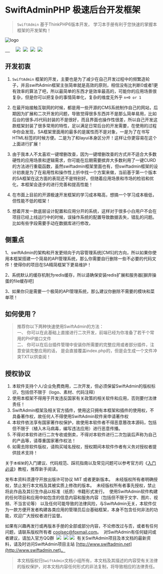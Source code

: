 SwiftAdminPHP 极速后台开发框架
===============
> `SwiftAdmin` 基于ThinkPHP6版本开发， 学习本手册有利于您快速的掌握本框架的开发架构！

![logo](https://images.gitee.com/uploads/images/2021/0412/110400_6a5e130d_904542.png "logo.png")

[     ](https://gitee.com/yavismart/swiftadmin/)                                                       ![](https://cdn.nlark.com/yuque/0/2021/svg/8402819/1610364922243-0b15baa9-4ed4-4b1c-abfe-13e08d844790.svg#align=left&display=inline&height=20&margin=%5Bobject%20Object%5D&originHeight=20&originWidth=118&size=0&status=done&style=none&width=118)  ![](https://cdn.nlark.com/yuque/0/2021/svg/8402819/1610364922073-b2bfd470-e92f-495f-bef8-5f6923e91b5c.svg#align=left&display=inline&height=20&margin=%5Bobject%20Object%5D&originHeight=20&originWidth=100&size=0&status=done&style=none&width=100)  ![](https://cdn.nlark.com/yuque/0/2021/svg/8402819/1610364921931-98fdac7d-cf4d-4bed-b8a1-d5d0d17c07a3.svg#align=left&display=inline&height=20&margin=%5Bobject%20Object%5D&originHeight=20&originWidth=86&size=0&status=done&style=shadow&width=86)  [![](https://cdn.nlark.com/yuque/0/2021/svg/8402819/1610364920693-f9a5b0b9-3bb2-4cdb-bf26-300d2c102b36.svg#align=left&display=inline&height=21&margin=%5Bobject%20Object%5D&originHeight=21&originWidth=75&size=0&status=done&style=none&width=75)](https://gitee.com/yavismart/swiftadmin/)

## 开发初衷

1. `SwiftAdmin` 框架的开发，主要也是为了减少在自己开发过程中的频繁造轮子，并且swiftAdmin框架主张简单就是高效的原则，相信没有比判断0或者1更有效率的算法了吧，所以最简单的东西才是效率最高的，可能你的应用场景很复杂，但是你可以把复杂的事情简单化，复杂的维度无外乎  `n+0 or 1` 



2. 在最开始接触互联网的时候，都是用一些开源的CMS系统制作自己的网站，后期因为扩展和二次开发的问题，导致觉得很多东西并不是那么简单易用，比如后台的很多JS代码封装的不是很好，而且界面也操作性很差，所以自己开发这款框架封装了很多常用的特性，足以满足日常后台的开发需要，在使用的过程中你会发现，SA框架里面用的最多的是属性而不是对象，一是为了在书写HTML标签的时候方便。二是为了和layui本身区分开！这样让你更容易在这个上面进行扩展！



3. 由于我本人不太喜欢一键增删改查，因为一键增删改查的方式并不适合大多数硬性的应用场景和逻辑需求，你可能在后期需要摈弃大多数利用了一键CURD的方法进行重载函数，虽然swiftadmin框架里面也有，但swiftadmin框架的设计初衷是为了在易用性和操作性上折中找一个方案来做，当前基于第一个版本的SA框架在这方面的表现还不是特别好。但随着应用场景和市场的检验和优化，本框架会逐步的进行完善和提高性能！



4. 在市面上目前的开源极速开发框架的学习成本略高，想搞一个学习成本极低，但性能不低的框架！



5. 想着开发一款底层设计配置和应用分开的系统，这样对于很多小白用户不会在项目已经上线运行中的时候，误操作系统的配置导致数据丢失，错乱的问题。比如有些字段需要手动在数据库进行修改，



## 侧重点

1、swiftAdmin的架构和开发更倾向于内容管理系统[CMS]的方向，所以如果你使用本框架搭建一个简易的API管理系统，那么你需要自行删除一些不必要的代码文件！使得你的项目在SA精简框架下更易维护！


2、系统默认的缓存机制为redis缓存，所以请确保安装redis扩展和服务器[摒弃操蛋的file缓存吧]


3、如果你只是需要一个极简的API管理系统，那么建议你删除不需要的模块和菜单项！


## 如何使用？
> 推荐你以下两种快速使用SwiftAdmin的方法：<br/>
> 一、 你可以在此基础上直接进行二次开发，前端已经为你准备了若干个常用的PHP接口文件<br/>
> 二、 你可以在后台插件管理中安装你所需要的完整应用或者部分插件，注意安装完整应用的话，
>      是会直接覆盖index.php的，但是会生成一个文件冲突TXT以供查阅！

## 授权协议

1. 本软件支持个人/企业免费商用，二次开发，但必须保留SwiftAdmin的版权标识，包括但不限于（logo、素材、代码注释）
1. 使用本框架不得用于开发违反国家有关政策的相关软件和应用，否则要付法律责任！
1. SwiftAdmin框架及相关官方插件，使用这只拥有本框架和插件的使用权，不具备著作权，故任何人不得使用SwiftAdmin软件来申请著作权
1. 本软件依法享有国家著作权保护，故使用本软件者不得恶意篡改本源码，包括但不限于（植入木马病毒，编写违法应用）进行恶意传播。
1. 不得对本软件进行二次专收或倒卖，不得对本软件进行二次包装后声称为自己的产品等，请尊重国家著作权法！
1. 如需去除软件版权，请购买域名授权，授权期间本软件作者有义务对授权者提供技术支持！



关于`本框架`的入门建议、代码规范、踩坑指南以及常见问题可以参考官方的《[入门必读]()》教程，推荐新手阅读。


发布本资料须遵守开放出版许可协议 MIT 或者更新版本。 
未经版权所有者明确授权，禁止发行本文档及其被实质上修改的版本。 
未经版权所有者事先授权，禁止将此作品及其衍生作品以标准（纸质）书籍形式发行。 
使用SwiftAdmin软件构建的任何项目和应用中如包含的信息内容和服务内容（包括但不限于文字、图片、视频、不当言论等）
以及任何可能导致的法律风险，与SwiftAdmin无关，本软件仅为一款方便开发者构建各类应用的管理员后台基础框架，本身不包含任何非法的功能，欢迎广大授权者进行监督。

如果有兴趣再发行或再版本手册的全部或部分内容，不论修改过与否，或者有任何问题，请联系版权所有者 [coolsec@foxmail.com](mailto:coolsec@foxmail.com)。 
对SwiftAdmin有任何疑问或者建议，请加入官方QQ群  ![](https://cdn.nlark.com/yuque/0/2021/svg/8402819/1610365016652-71ef17b2-710a-4ff1-9857-c8a79b85b55b.svg#align=left&display=inline&height=20&margin=%5Bobject%20Object%5D&originHeight=20&originWidth=98&size=0&status=done&style=none&width=98)  ![](https://cdn.nlark.com/yuque/0/2021/svg/8402819/1610365017264-ef3810ec-cd21-460d-8b1b-9e621df0f975.svg#align=left&display=inline&height=20&margin=%5Bobject%20Object%5D&originHeight=20&originWidth=98&size=0&status=done&style=none&width=98) ![](https://cdn.nlark.com/yuque/0/2021/svg/8402819/1610365134411-34fad338-fa2c-427a-bc6f-2dc609072799.svg#align=left&display=inline&height=20&margin=%5Bobject%20Object%5D&originHeight=20&originWidth=98&size=0&status=done&style=none&width=98) 
有关SwiftAdmin项目及本文档的最新资料，请及时访问SwiftAdmin项目主站 [http://www.swiftadmin.net](http://www.swiftadmin.net)。
> 本文档版权归`SwiftAdmin`文档小组所有，本文档及其描述的内容受有关法律的版权保护，对本文档内容任何形式的非法复制，将导致相应的法律责任。

